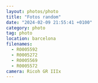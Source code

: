 ```yaml
---
layout: photos/photo
title: "Fotos random"
date: "2024-02-09 21:55:41 +0100"
category: photo
tag: photo
location: barcelona
filenames:
  - R0005592
  - R0005272
  - R0005569
  - R0005572
camera: Ricoh GR IIIx
---
```

